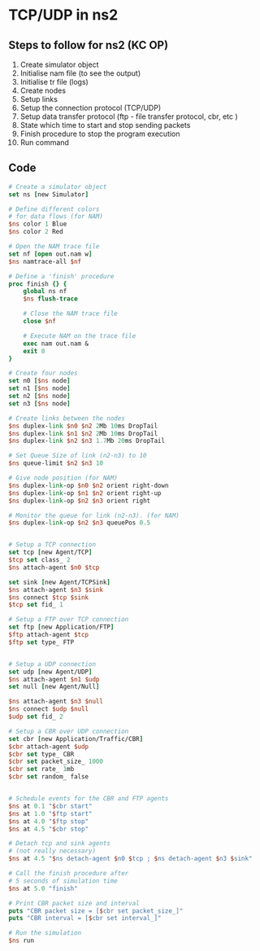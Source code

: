 # TCP/UDP in ns2

## Steps to follow for ns2 (KC OP)

1. Create simulator object
2. Initialise nam file (to see the output)
3. Initialise tr file (logs)
4. Create nodes
5. Setup links
6. Setup the connection protocol (TCP/UDP)
7. Setup data transfer protocol (ftp - file transfer protocol, cbr, etc )
8. State which time to start and stop sending packets
9. Finish procedure to stop the program execution
10. Run command

## Code

```TCL
# Create a simulator object
set ns [new Simulator]

# Define different colors
# for data flows (for NAM)
$ns color 1 Blue
$ns color 2 Red

# Open the NAM trace file
set nf [open out.nam w]
$ns namtrace-all $nf

# Define a 'finish' procedure
proc finish {} {
	global ns nf
	$ns flush-trace

	# Close the NAM trace file
	close $nf

	# Execute NAM on the trace file
	exec nam out.nam &
	exit 0
}

# Create four nodes
set n0 [$ns node]
set n1 [$ns node]
set n2 [$ns node]
set n3 [$ns node]

# Create links between the nodes
$ns duplex-link $n0 $n2 2Mb 10ms DropTail
$ns duplex-link $n1 $n2 2Mb 10ms DropTail
$ns duplex-link $n2 $n3 1.7Mb 20ms DropTail

# Set Queue Size of link (n2-n3) to 10
$ns queue-limit $n2 $n3 10

# Give node position (for NAM)
$ns duplex-link-op $n0 $n2 orient right-down
$ns duplex-link-op $n1 $n2 orient right-up
$ns duplex-link-op $n2 $n3 orient right

# Monitor the queue for link (n2-n3). (for NAM)
$ns duplex-link-op $n2 $n3 queuePos 0.5


# Setup a TCP connection
set tcp [new Agent/TCP]
$tcp set class_ 2
$ns attach-agent $n0 $tcp

set sink [new Agent/TCPSink]
$ns attach-agent $n3 $sink
$ns connect $tcp $sink
$tcp set fid_ 1

# Setup a FTP over TCP connection
set ftp [new Application/FTP]
$ftp attach-agent $tcp
$ftp set type_ FTP


# Setup a UDP connection
set udp [new Agent/UDP]
$ns attach-agent $n1 $udp
set null [new Agent/Null]

$ns attach-agent $n3 $null
$ns connect $udp $null
$udp set fid_ 2

# Setup a CBR over UDP connection
set cbr [new Application/Traffic/CBR]
$cbr attach-agent $udp
$cbr set type_ CBR
$cbr set packet_size_ 1000
$cbr set rate_ 1mb
$cbr set random_ false


# Schedule events for the CBR and FTP agents
$ns at 0.1 "$cbr start"
$ns at 1.0 "$ftp start"
$ns at 4.0 "$ftp stop"
$ns at 4.5 "$cbr stop"

# Detach tcp and sink agents
# (not really necessary)
$ns at 4.5 "$ns detach-agent $n0 $tcp ; $ns detach-agent $n3 $sink"

# Call the finish procedure after
# 5 seconds of simulation time
$ns at 5.0 "finish"

# Print CBR packet size and interval
puts "CBR packet size = [$cbr set packet_size_]"
puts "CBR interval = [$cbr set interval_]"

# Run the simulation
$ns run

```

